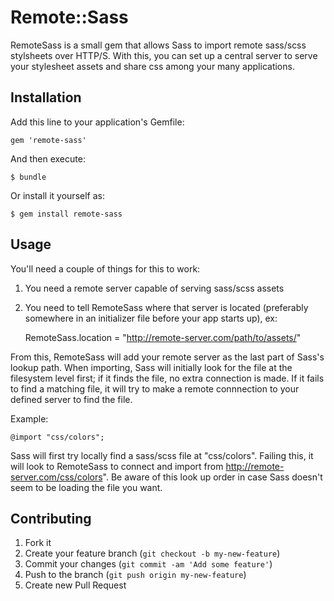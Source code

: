 # Remote::Sass

RemoteSass is a small gem that allows Sass to import remote sass/scss stylsheets over HTTP/S.  With this, you can set up a central server to serve your stylesheet assets and share css among your many applications.

## Installation

Add this line to your application's Gemfile:

    gem 'remote-sass'

And then execute:

    $ bundle

Or install it yourself as:

    $ gem install remote-sass

## Usage

You'll need a couple of things for this to work:

1. You need a remote server capable of serving sass/scss assets
2. You need to tell RemoteSass where that server is located (preferably somewhere in an initializer file before your app starts up), ex:

    RemoteSass.location = "http://remote-server.com/path/to/assets/"

From this, RemoteSass will add your remote server as the last part of Sass's lookup path.  When importing, Sass will initially look for the file at the filesystem level first; if it finds the file, no extra connection is made.  If it fails to find a matching file, it will try to make a remote connnection to your defined server to find the file.

Example:

    @import "css/colors";

Sass will first try locally find a sass/scss file at "css/colors". Failing this, it will look to RemoteSass to connect and import from http://remote-server.com/css/colors".  Be aware of this look up order in case Sass doesn't seem to be loading the file you want.

## Contributing

1. Fork it
2. Create your feature branch (`git checkout -b my-new-feature`)
3. Commit your changes (`git commit -am 'Add some feature'`)
4. Push to the branch (`git push origin my-new-feature`)
5. Create new Pull Request
